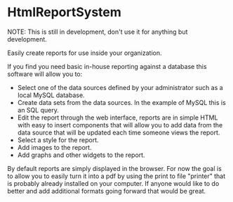 HtmlReportSystem
================
NOTE: This is still in development, don't use it for anything but development.

Easily create reports for use inside your organization.

If you find you need basic in-house reporting against a database this software will allow you to:

* Select one of the data sources defined by your administrator such as a local MySQL database.
* Create data sets from the data sources.  In the example of MySQL this is an SQL query.
* Edit the report through the web interface, reports are in simple HTML with easy to insert components that will allow you to add data from the data source that will be updated each time someone views the report.
* Select a style for the report.
* Add images to the report.
* Add graphs and other widgets to the report.

By default reports are simply displayed in the browser.  For now the goal is to allow you to easily turn it into a pdf by using the print to file "printer" that is probably already installed on your computer.  If anyone would like to do better and add additional formats going forward that would be great.

